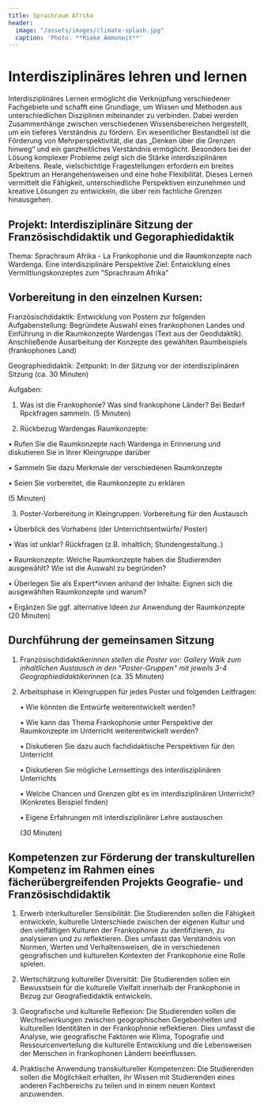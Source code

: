 ```yaml
---
title: Sprachraum Afrika
header:
  image: "/assets/images/climate-splash.jpg"
  caption: 'Photo: **Rieke Ammoneit**'
---
```



# Interdisziplinäres lehren und lernen

Interdisziplinäres Lernen ermöglicht die Verknüpfung verschiedener Fachgebiete und schafft eine Grundlage, um Wissen und Methoden aus unterschiedlichen Disziplinen miteinander zu verbinden. Dabei werden Zusammenhänge zwischen verschiedenen Wissensbereichen hergestellt, um ein tieferes Verständnis zu fördern. Ein wesentlicher Bestandteil ist die Förderung von Mehrperspektivität, die das „Denken über die Grenzen hinweg“ und ein ganzheitliches Verständnis ermöglicht.
Besonders bei der Lösung komplexer Probleme zeigt sich die Stärke interdisziplinären Arbeitens. Reale, vielschichtige Fragestellungen erfordern ein breites Spektrum an Herangehensweisen und eine hohe Flexibilität. Dieses Lernen vermittelt die Fähigkeit, unterschiedliche Perspektiven einzunehmen und kreative Lösungen zu entwickeln, die über rein fachliche Grenzen hinausgehen.

## Projekt: Interdisziplinäre Sitzung der Französischdidaktik und Gegoraphiedidaktik 
Thema: Sprachraum Afrika - La Frankophonie und die Raumkonzepte nach Wardenga. Eine interdisziplinäre Perspektive
Ziel: Entwicklung eines Vermittlungskonzeptes zum "Sprachraum Afrika"

## Vorbereitung in den einzelnen Kursen:

Französischdidaktik: 
Entwicklung von Postern zur folgenden Aufgabenstellung: Begründete Auswahl eines frankophonen Landes und Einführung in die Raumkonzepte Wardengas (Text aus der Geodidaktik). Anschließende Ausarbeitung der Konzepte des gewählten Raumbeispiels (frankophones Land)  

Geographiedidaktik: 
Zeitpunkt: In der Sitzung vor der interdisziplinären Sitzung (ca. 30 Minuten) 

Aufgaben:

1. Was ist die Frankophonie? Was sind frankophone Länder? Bei Bedarf Rpckfragen sammeln. 
  (5 Minuten) 



2. Rückbezug Wardengas Raumkonzepte:
   
  •	Rufen Sie die Raumkonzepte nach Wardenga in Erinnerung und diskutieren Sie in Ihrer Kleingruppe darüber
  
  •	Sammeln Sie dazu Merkmale der verschiedenen Raumkonzepte 
  
  •	Seien Sie vorbereitet, die Raumkonzepte zu erklären 
  
  (5 Minuten) 

  

3. Poster-Vorbereitung in Kleingruppen: Vorbereitung für den Austausch
   
  •	Überblick des Vorhabens (der Unterrichtsentwürfe/ Poster)
  
  •	Was ist unklar? Rückfragen (z.B. inhaltlich; Stundengestaltung..)
  
  •	Raumkonzepte: Welche Raumkonzepte haben die Studierenden ausgewählt? Wie ist die Auswahl zu begründen?
  
  •	Überlegen Sie als Expert*innen anhand der Inhalte: Eignen sich die ausgewählten Raumkonzepte und warum? 
  
  •	Ergänzen Sie ggf. alternative Ideen zur Anwendung der Raumkonzepte 
  (20 Minuten) 
  

## Durchführung der gemeinsamen Sitzung

1. Französischdidaktiker*innen stellen die Poster vor: Gallery Walk zum inhaltlichen Austausch in den "Poster-Gruppen" mit jeweils 3-4 Geographiedidaktiker*innen (ca. 35 Minuten)

   
   
2. Arbeitsphase in Kleingruppen für jedes Poster und folgenden Leitfragen:

   • Wie könnten die Entwürfe weiterentwickelt werden?
   
   • Wie kann das Thema Frankophonie unter Perspektive der Raumkonzepte im Unterricht weiterentwickelt werden?
   
   • Diskutieren Sie dazu auch fachdidaktische Perspektiven für den Unterricht
   
   • Diskutieren Sie mögliche Lernsettings des interdisziplinären Unterrichts
   
   • Welche Chancen und Grenzen gibt es im interdisziplinären Unterricht? (Konkretes Beispiel finden)
   
   • Eigene Erfahrungen mit interdisziplinärer Lehre austauschen
   
   (30 Minuten) 


## Kompetenzen zur Förderung der transkulturellen Kompetenz im Rahmen eines fächerübergreifenden Projekts Geografie- und Französischdidaktik

1.	Erwerb interkultureller Sensibilität: Die Studierenden sollen die Fähigkeit entwickeln, kulturelle Unterschiede zwischen der eigenen Kultur und den vielfältigen Kulturen der Frankophonie zu identifizieren, zu analysieren und zu reflektieren. Dies umfasst das Verständnis von Normen, Werten und Verhaltensweisen, die in verschiedenen geografischen und kulturellen Kontexten der Frankophonie eine Rolle spielen.
   
2.	Wertschätzung kultureller Diversität: Die Studierenden sollen ein Bewusstsein für die kulturelle Vielfalt innerhalb der Frankophonie in Bezug zur Geografiedidaktik entwickeln.
   
3.	Geografische und kulturelle Reflexion: Die Studierenden sollen die Wechselwirkungen zwischen geographischen Gegebenheiten und kulturellen Identitäten in der Frankophonie reflektieren. Dies umfasst die Analyse, wie geografische Faktoren wie Klima, Topografie und Ressourcenverteilung die kulturelle Entwicklung und die Lebensweisen der Menschen in frankophonen Ländern beeinflussen.
   
4.	Praktische Anwendung transkultureller Kompetenzen: Die Studierenden sollen die Möglichkeit erhalten, ihr Wissen mit Studierenden eines anderen Fachbereichs zu teilen und in einem neuen Kontext anzuwenden.


